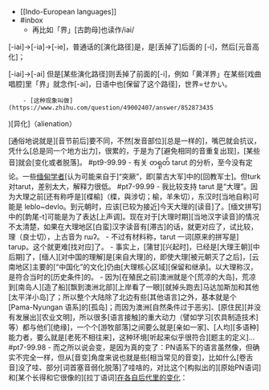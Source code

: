 - [[Indo-European languages]]
- #inbox
    - 再比如「界」[古韵母]也读作/iai/

[-iai]→[-ia]→[-ie]，普通话的[演化路径]是，是[丢掉了]后面的 [-i]，然后[元音高化]；

[-iai]→[-ai] 但是[某些演化路径]则丢掉了前面的[-i]，例如「黄洋界」在某些[戏曲唱腔]里「界」就念作[-ai]，日语中也[保留了这个路径]，世界=せかい。


        - [这种现象叫做](https://www.zhihu.com/question/49002407/answer/852873435
)[异化]（alienation）

[通俗地说就是][音节前后]要不同，不然[发音部位][总是一样的]，嘴巴就会抗议，凭什么[总是同一个地方出力]，很累的，于是为了[避免相同的音重复出现]，[某些音]就会[变化或者脱落]。 #pt9-99.99
    - 有关 တရုတ် tarut 的分析，至今没有定论。一些[缅甸学者](https://www.zhihu.com/question/263559979/answer/275296556)[认为可能来自于]“突厥”，即[蒙古大军]中的[回教军士]。但turk对tarut，差别太大，解释力很低。 #pt7-99.99
        - 我比较支持 tarut 是“大理”。因为大理之前[还有称呼是][楪榆]（楪，與涉切；榆，羊朱切），东汉时[当地自称]可能是 leblo~devlo。到元朝时，应该[已较为接近]今天大理的[读音]了。[缅文拼写]中的[韵尾-t]可能是为了表达[上声调]。现在对于[大理时期][当地汉字读音]的情况不太清楚，如果在大理地区[白蛮]汉字读音有[滞古]的话，就更对应了，试比较，理（良士切），上古音为 rɯʔ。
        - 不过有材料称，tarut 一词[原来的拼写是] tarup。这个就更难[找对应]了。
        - 事实上，[蒲甘][兴起时]，已经是[大理王朝][中后期]了，[缅人][对中国的理解]是[来自大理]的，即使大理[被元朝灭了之后]，[云南地区]主要的[“中国化”的文化]仍由[大理核心区域][保留和继承]。以大理称汉，是符合当时的[历史条件]的。
    - 因为[在殖民之前]澳洲就是个[荒凉的大岛]，荒凉到[南岛人][造了船][飘到澳洲北部][上岸看了一眼][就掉头跑去]马达加斯加和其他[太平洋小岛]了；所以整个大陆除了北边有些[其他语言]之外，基本就是个 [Pama-Nyungan 语系]的[孤岛]；而因为澳洲[自然条件过于恶劣]、[原住民][并没有发展出][农业文明]，所以很多[语言接触]的重大动力（譬如学习[农具制造技术]等）都与他们[绝缘]，一个个[游牧部落]之间要么就是[亲如一家]、[人均][多语种]能力者，要么就是[老死不相往来]，这种环境[听起来似乎很符合][题主的定义]... #pt7-99.98
        - 而之所以说会变，是因为真的变了：PN语系下的语言虽然像，但确实不完全一样，但从[音变]角度来说也就是些[相当常见的音变]，比如什么[卷舌音]没了哇、部分[词首塞音弱化脱落]了哇啥的，对比这个[构拟出的][原始PN语词]和[某个长得和它很像的][拉丁语词][在各自后代里的变化](https://www.zhihu.com/question/492927448/answer/2179777787)：
